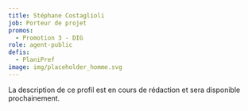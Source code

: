 ```yaml
---
title: Stéphane Costaglioli
job: Porteur de projet
promos:
  - Promotion 3 - DIG
role: agent-public
defis:
  - PlaniPref
image: img/placeholder_homme.svg
---
```


La description de ce profil est en cours de rédaction et sera disponible prochainement.
